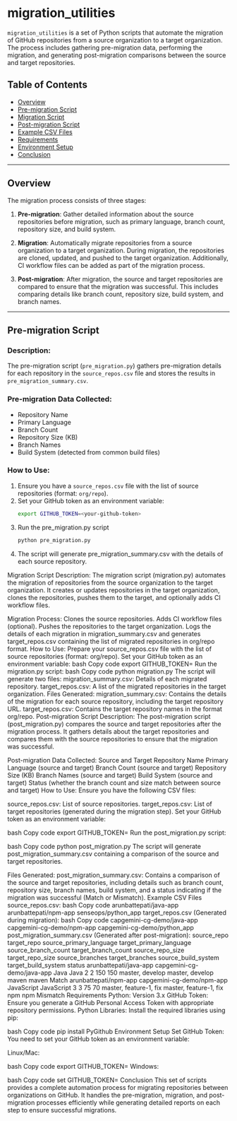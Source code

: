 # migration_utilities

`migration_utilities` is a set of Python scripts that automate the migration of GitHub repositories from a source organization to a target organization. The process includes gathering pre-migration data, performing the migration, and generating post-migration comparisons between the source and target repositories.

## Table of Contents

- [Overview](#overview)
- [Pre-migration Script](#pre-migration-script)
- [Migration Script](#migration-script)
- [Post-migration Script](#post-migration-script)
- [Example CSV Files](#example-csv-files)
- [Requirements](#requirements)
- [Environment Setup](#environment-setup)
- [Conclusion](#conclusion)

---

## Overview

The migration process consists of three stages:

1. **Pre-migration**: Gather detailed information about the source repositories before migration, such as primary language, branch count, repository size, and build system.
   
2. **Migration**: Automatically migrate repositories from a source organization to a target organization. During migration, the repositories are cloned, updated, and pushed to the target organization. Additionally, CI workflow files can be added as part of the migration process.
   
3. **Post-migration**: After migration, the source and target repositories are compared to ensure that the migration was successful. This includes comparing details like branch count, repository size, build system, and branch names.

---

## Pre-migration Script

### Description:
The pre-migration script (`pre_migration.py`) gathers pre-migration details for each repository in the `source_repos.csv` file and stores the results in `pre_migration_summary.csv`.

### Pre-migration Data Collected:
- Repository Name
- Primary Language
- Branch Count
- Repository Size (KB)
- Branch Names
- Build System (detected from common build files)

### How to Use:
1. Ensure you have a `source_repos.csv` file with the list of source repositories (format: `org/repo`).
2. Set your GitHub token as an environment variable:
   ```bash
   export GITHUB_TOKEN=<your-github-token>
3. Run the pre_migration.py script
   ```bash
   python pre_migration.py
4. The script will generate pre_migration_summary.csv with the details of each source repository.

Migration Script
Description:
The migration script (migration.py) automates the migration of repositories from the source organization to the target organization. It creates or updates repositories in the target organization, clones the repositories, pushes them to the target, and optionally adds CI workflow files.

Migration Process:
Clones the source repositories.
Adds CI workflow files (optional).
Pushes the repositories to the target organization.
Logs the details of each migration in migration_summary.csv and generates target_repos.csv containing the list of migrated repositories in org/repo format.
How to Use:
Prepare your source_repos.csv file with the list of source repositories (format: org/repo).
Set your GitHub token as an environment variable:
bash
Copy code
export GITHUB_TOKEN=<your-github-token>
Run the migration.py script:
bash
Copy code
python migration.py
The script will generate two files:
migration_summary.csv: Details of each migrated repository.
target_repos.csv: A list of the migrated repositories in the target organization.
Files Generated:
migration_summary.csv: Contains the details of the migration for each source repository, including the target repository URL.
target_repos.csv: Contains the target repository names in the format org/repo.
Post-migration Script
Description:
The post-migration script (post_migration.py) compares the source and target repositories after the migration process. It gathers details about the target repositories and compares them with the source repositories to ensure that the migration was successful.

Post-migration Data Collected:
Source and Target Repository Name
Primary Language (source and target)
Branch Count (source and target)
Repository Size (KB)
Branch Names (source and target)
Build System (source and target)
Status (whether the branch count and size match between source and target)
How to Use:
Ensure you have the following CSV files:

source_repos.csv: List of source repositories.
target_repos.csv: List of target repositories (generated during the migration step).
Set your GitHub token as an environment variable:

bash
Copy code
export GITHUB_TOKEN=<your-github-token>
Run the post_migration.py script:

bash
Copy code
python post_migration.py
The script will generate post_migration_summary.csv containing a comparison of the source and target repositories.

Files Generated:
post_migration_summary.csv: Contains a comparison of the source and target repositories, including details such as branch count, repository size, branch names, build system, and a status indicating if the migration was successful (Match or Mismatch).
Example CSV Files
source_repos.csv:
bash
Copy code
arunbattepati/java-app
arunbattepati/npm-app
senseops/python_app
target_repos.csv (Generated during migration):
bash
Copy code
capgemini-cg-demo/java-app
capgemini-cg-demo/npm-app
capgemini-cg-demo/python_app
post_migration_summary.csv (Generated after post-migration):
source_repo	target_repo	source_primary_language	target_primary_language	source_branch_count	target_branch_count	source_repo_size	target_repo_size	source_branches	target_branches	source_build_system	target_build_system	status
arunbattepati/java-app	capgemini-cg-demo/java-app	Java	Java	2	2	150	150	master, develop	master, develop	maven	maven	Match
arunbattepati/npm-app	capgemini-cg-demo/npm-app	JavaScript	JavaScript	3	3	75	70	master, feature-1, fix	master, feature-1, fix	npm	npm	Mismatch
Requirements
Python: Version 3.x
GitHub Token: Ensure you generate a GitHub Personal Access Token with appropriate repository permissions.
Python Libraries:
Install the required libraries using pip:

bash
Copy code
pip install PyGithub
Environment Setup
Set GitHub Token:
You need to set your GitHub token as an environment variable:

Linux/Mac:

bash
Copy code
export GITHUB_TOKEN=<your-github-token>
Windows:

bash
Copy code
set GITHUB_TOKEN=<your-github-token>
Conclusion
This set of scripts provides a complete automation process for migrating repositories between organizations on GitHub. It handles the pre-migration, migration, and post-migration processes efficiently while generating detailed reports on each step to ensure successful migrations.
